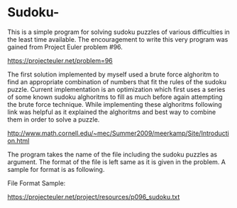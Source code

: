 # Sudoku-

This is a simple program for solving sudoku puzzles of various difficulties in the least time available. The encouragement to
write this very program was gained from Project Euler problem #96. 

https://projecteuler.net/problem=96

The first solution implemented by myself used a brute force alghoritm to find an appropriate combination of numbers that fit
the rules of the sudoku puzzle. Current implementation is an optimization which first uses a series of some known sudoku alghoritms to
fill as much before again attempting the brute force technique. While implementing these alghoritms following link was helpful as it 
explained the alghoritms and best way to combine them in order to solve a puzzle.

http://www.math.cornell.edu/~mec/Summer2009/meerkamp/Site/Introduction.html

The program takes the name of the file including the sudoku puzzles as argument.
The format of the file is left same as it is given in the problem. 
A sample for format is as following.

File Format Sample:

https://projecteuler.net/project/resources/p096_sudoku.txt





